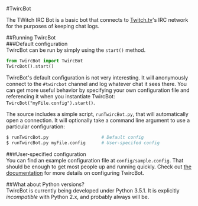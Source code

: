 #TwircBot  

The TWitch IRC Bot is a basic bot that connects to [Twitch.tv](https://www.twitch.tv/)'s IRC network for the purposes of keeping chat logs.  

##Running TwircBot  
###Default configuration  
TwircBot can be run by simply using the ``start()`` method.  

```python  
from TwircBot import TwircBot  
TwircBot().start()  
```  

TwircBot's default configuration is not very interesting. It will anonymously connect to the ``#twircbot`` channel and log whatever chat it sees there. You can get more useful behavior by specifying your own configuration file and referencing it when you instantiate TwircBot:  ``TwircBot("myFile.config").start()``.  

The source includes a simple script, ``runTwircBot.py``, that will automatically open a connection. It will optionally take a command line argument to use a particular configuration: 

```bash  
$ runTwircBot.py                    # Default config  
$ runTwircBot.py myFile.config      # User-specifed config  
```  
###User-specified configuration  
You can find an example configuration file at ``config/sample.config``. That should be enough to get most people up and running quickly. Check out [the documentation](https://github.com/johnmarcampbell/twircBot/blob/master/doc/Documentation.md) for more details on configuring TwircBot.  

##What about Python versions?  
TwircBot is currently being developed under Python 3.5.1. It is explicitly *incompatible* with Python 2.x, and probably always will be.  

